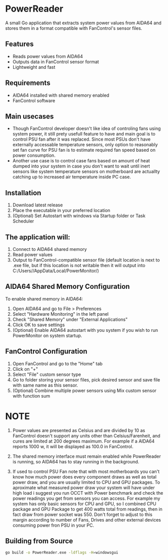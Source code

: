 # PowerReader

A small Go application that extracts system power values from AIDA64 and stores them in a format compatible with FanControl's sensor files.

## Features
- Reads power values from AIDA64
- Outputs data in FanControl sensor format
- Lightweight and fast

## Requirements
- AIDA64 installed with shared memory enabled
- FanControl software

## Main usecases
-  Though FanControl developer doesn't like idea of controling fans using system power, it still prety usefull feature to have and main goal is to control PSU fan after it was replaced.
 Since most PSUs don't have externally accessable temperature sensors, only option to reasonably set fan curve for PSU fan is to estimate required fan speed based on power consumption.
-  Another use case is to control case fans based on amount of heat dumped into your system in case you don't want to wait until inert sensors like system temperature sensors on motherboard are actuallty catching up to increased air temperature inside PC case.

## Installation
1. Download latest release
2. Place the executable in your preferred location
3. (Optional) Set Autostart with windows via Startup folder or Task Scheduler


## The application will:
1. Connect to AIDA64 shared memory
2. Read power values
3. Output to FanControl-compatible sensor file (default location is next to .exe file, but if this location is not writable then it will output into C:/Users/<username>/AppData/Local/PowerMonitor/)

## AIDA64 Shared Memory Configuration
To enable shared memory in AIDA64:
1. Open AIDA64 and go to File > Preferences
2. Select "Hardware Monitoring" in the left panel
3. Check "Shared Memory" under "External Applications"
4. Click OK to save settings
5. (Optional) Enable AIDA64 autostart with you system if you wish to run PowerMonitor on system startup.

## FanControl Configuration
1. Open FanControl and go to the "Home" tab
2. Click on "+"
3. Select "File" custom sensor type
4. Go to folder storing your sensor files, pick desired sensor and save file with same name as this sensor.
5. (Optional) Combine multiple power sensors using Mix custom sensor with function sum

# NOTE
1. Power values are presented as Celsius and are divided by 10 as FanControl doesn't support any units other than Celsius/Farenheit, and cures are limited at 200 degrees maximum.
For example if a AIDA64 reports 1000 w, it will be displayed as 100.0 in FanControl.

2. The shared memory interface must remain enabled while PowerReader is running, so AIDA64 has to stay running in the background.

3. If used to control PSU Fan note that with most motherboards you can't know how much power does every component draws as well as total power draw, and you are usually limited to CPU and GPU packages.
To aproximate what measured power draw your system will have under high load i suggest you run OCCT with Power benchmark and check the power readings you get from sensors you can access.
For example my system has only basic sensors for CPU and GPU, so I combined CPU package and GPU Package to get 400 watts total from readings, then in fact draw from power socket was 550.
Don't forget to adjust to this margin according to number of Fans, Drives and other external devices consuming power fron PSU in your PC.

## Building from Source
```sh
go build -o PowerReader.exe -ldflags -H=windowsgui
```
